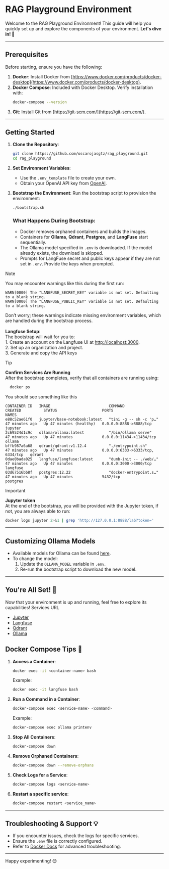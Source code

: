 # RAG Playground Environment
Welcome to the RAG Playground Environment! This guide will help you quickly set up and explore the components of your environment. **Let's dive in! 🚀**

---

## Prerequisites

Before starting, ensure you have the following:

1. **Docker**: Install Docker from [https://www.docker.com/products/docker-desktop](https://www.docker.com/products/docker-desktop).
2. **Docker Compose**: Included with Docker Desktop. Verify installation with:
   ```bash
   docker-compose --version
   ```
3. **Git**: Install Git from [https://git-scm.com/](https://git-scm.com/).

---

## Getting Started️

1. **Clone the Repository**:
   ```bash
   git clone https://github.com/oscarojasgtz/rag_playground.git
   cd rag_playground
   ```

2. **Set Environment Variables**:
   - Use the `.env_template` file to create your own.
   - Obtain your OpenAI API key from [OpenAI](https://platform.openai.com/).

3. **Bootstrap the Environment**:
   Run the bootstrap script to provision the environment:
   ```bash
   ./bootstrap.sh
   ```

   ### What Happens During Bootstrap:
   - Docker removes orphaned containers and builds the images.
   - Containers for **Ollama**, **Qdrant**, **Postgres**, and **LangFuse** start sequentially.
   - The Ollama model specified in `.env` is downloaded. If the model already exists, the download is skipped.
   - Prompts for LangFuse secret and public keys appear if they are not set in `.env`. Provide the keys when prompted.

> [!NOTE]
> You may encounter warnings like this during the first run:
>   ```
>   WARN[0000] The "LANGFUSE_SECRET_KEY" variable is not set. Defaulting to a blank string.
> WARN[0000] The "LANGFUSE_PUBLIC_KEY" variable is not set. Defaulting to a blank string.
>   ```
>   Don’t worry; these warnings indicate missing environment variables, which are handled during the bootstrap process. <br> <br>
>   **Langfuse Setup**:<br>
>   The bootstrap will wait for you to:<br>
>        1. Create an account on the Langfuse UI at [http://localhost:3000](http://localhost:3000).<br>
>        2. Set up an organization and project.<br>
>        3. Generate and copy the API keys

> [!TIP]
> **Confirm Services Are Running**<br>
> After the bootstrap completes, verify that all containers are running using: 
> ```bash
>   docker ps
>   ```
> You should see something like this
> ```
> CONTAINER ID   IMAGE                          COMMAND                  CREATED          STATUS                    PORTS                              NAMES
> e88c52ae61f0   jupyter/base-notebook:latest   "tini -g -- sh -c 'p…"   47 minutes ago   Up 47 minutes (healthy)   0.0.0.0:8888->8888/tcp             jupyter
> 2c69524d1c9c   ollama/ollama:latest           "/bin/ollama serve"      47 minutes ago   Up 47 minutes             0.0.0.0:11434->11434/tcp           ollama
> bffb987a6a68   qdrant/qdrant:v1.12.4          "./entrypoint.sh"        47 minutes ago   Up 47 minutes             0.0.0.0:6333->6333/tcp, 6334/tcp   qdrant
> 0dae0bada025   langfuse/langfuse:latest       "dumb-init -- ./web/…"   47 minutes ago   Up 47 minutes             0.0.0.0:3000->3000/tcp             langfuse
> 03d67516bb8f   postgres:12.22                 "docker-entrypoint.s…"   47 minutes ago   Up 47 minutes             5432/tcp                           postgres
> ```
 
> [!IMPORTANT]
> **Jupyter token** <br>
> At the end of the bootstrap, you will be provided with the Jupyter token, if not, you are always able to run:
> ```bash
> docker logs jupyter 2>&1 | grep 'http://127.0.0.1:8888/lab?token='
> ```

---

## Customizing Ollama Models

- Available models for Ollama can be found [here](https://ollama.ai/models).
- To change the model:
  1. Update the `OLLAMA_MODEL` variable in `.env`.
  2. Re-run the bootstrap script to download the new model.

---

## You're All Set! 🎉

Now that your environment is up and running, feel free to explore its capabilities!
Services URL

- [Jupyter](http://localhost:8888/)
- [Langfuse](http://localhost:3000/)
- [Qdrant](http://localhost:6333/dashboard)
- [Ollama](http://localhost:11434/)

## Docker Compose Tips 🐳

1. **Access a Container**:
     ```bash
     docker exec -it <container-name> bash
     ```
     Example:
     ```bash
     docker exec -it langfuse bash
     ```

2. **Run a Command in a Container**:
     ```bash
     docker-compose exec <service-name> <command>
     ```
     Example:
     ```bash
     docker-compose exec ollama printenv
     ```

3. **Stop All Containers**:
     ```bash
     docker-compose down
     ```

4. **Remove Orphaned Containers**:
     ```bash
     docker-compose down --remove-orphans
     ```

5. **Check Logs for a Service**:
     ```bash
     docker-compose logs <service-name>
     ```
   
6. **Restart a specific service**:
   ```bash
   docker-compose restart <service_name>
   ```
---

## Troubleshooting & Support 💡

- If you encounter issues, check the logs for specific services.
- Ensure the `.env` file is correctly configured.
- Refer to [Docker Docs](https://docs.docker.com/) for advanced troubleshooting.

---

Happy experimenting! 😊